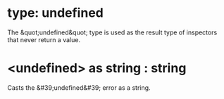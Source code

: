 # type: undefined

The &amp;quot;undefined&amp;quot; type is used as the result type of inspectors that never return a value.

# &lt;undefined&gt; as string : string

Casts the &amp;#39;undefined&amp;#39; error as a string.
